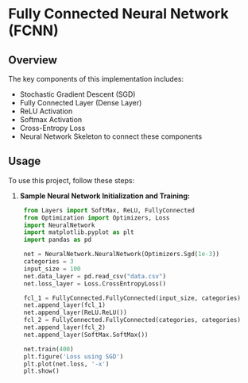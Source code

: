 # Fully Connected Neural Network (FCNN)

## Overview

The key components of this implementation includes:

- Stochastic Gradient Descent (SGD)
- Fully Connected Layer (Dense Layer)
- ReLU Activation
- Softmax Activation
- Cross-Entropy Loss
- Neural Network Skeleton to connect these components


## Usage

To use this project, follow these steps:

1. **Sample Neural Network Initialization and Training:**
   ```python
    from Layers import SoftMax, ReLU, FullyConnected
    from Optimization import Optimizers, Loss
    import NeuralNetwork
    import matplotlib.pyplot as plt
    import pandas as pd

    net = NeuralNetwork.NeuralNetwork(Optimizers.Sgd(1e-3))
    categories = 3
    input_size = 100
    net.data_layer = pd.read_csv("data.csv")
    net.loss_layer = Loss.CrossEntropyLoss()

    fcl_1 = FullyConnected.FullyConnected(input_size, categories)
    net.append_layer(fcl_1)
    net.append_layer(ReLU.ReLU())
    fcl_2 = FullyConnected.FullyConnected(categories, categories)
    net.append_layer(fcl_2)
    net.append_layer(SoftMax.SoftMax())

    net.train(400)
    plt.figure('Loss using SGD')
    plt.plot(net.loss, '-x')
    plt.show()
